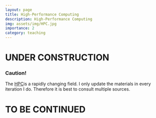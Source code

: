 ```yaml
---
layout: page
title: High-Performance Computing
description: High-Performance Computing
img: assets/img/HPC.jpg
importance: 2
category: teaching
---
```


# UNDER CONSTRUCTION
### Caution!
The [HPC](https://en.wikipedia.org/wiki/High-performance_computing)is a rapidly changing field. I only update the materials in every iteration I do. Therefore it is best to consult multiple sources.
### 
# TO BE CONTINUED
